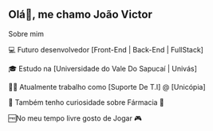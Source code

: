 ## Olá👋, me chamo João Victor

Sobre mim

💻 Futuro desenvolvedor [Front-End | Back-End | FullStack]

🎓 Estudo na [Universidade do Vale Do Sapucaí | Univás]

👨‍💼 Atualmente trabalho como [Suporte De T.I] @ [Unicópia]

🔎 Também tenho curiosidade sobre Fármacia 💊

🆓No meu tempo livre gosto de Jogar 🎮



<!--
**JoaoVictorPires/JoaoVictorPires** is a ✨ _special_ ✨ repository because its `README.md` (this file) appears on your GitHub profile.

Here are some ideas to get you started:

- 🔭 I’m currently working on ...
- 🌱 I’m currently learning ...
- 👯 I’m looking to collaborate on ...
- 🤔 I’m looking for help with ...
- 💬 Ask me about ...
- 📫 How to reach me: ...
- 😄 Pronouns: ...
- ⚡ Fun fact: ...
-->
